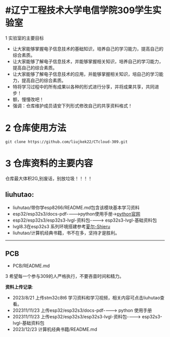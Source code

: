 # #辽宁工程技术大学电信学院309学生实验室
1 实验室的主要目标

- 让大家能够掌握电子信息技术的基础知识，培养自己的学习能力，提高自己的综合素质。
- 让大家能够了解电子信息技术，并能够掌握相关知识，培养自己的学习能力，提高自己的综合素质。
- 让大家能够了解电子信息技术的应用，并能够掌握相关知识，培自己的学习能力，提高自己的综合素质。
- 特将学习过程中的所有成果以各种的形式进行分享，并将成果共享，共同进步！
- 额，慢慢改吧！
- 强调：仓库维护成员请安下列形式修改自己的共享资料格式！

# 2 仓库使用方法

```
git clone https://github.com/liujkek22/CTcloud-309.git
```

# 3 **仓库资料的主要内容**

仓库最大体积2G,别废话，别放垃圾！！！！

## liuhutao:

- liuhutao/带你学esp8266/README.md包含该模块基本学习资料
- esp32/esp32s3/docs-pdf---->python使用手册->[python官网](www.python.org)
- esp32/esp32s3/esp32s3-lvgl-资料包----> esp32s3-lvgl-基础资料包
- lvgl8.3在esp32s3 系列环境搭建参考[夏尔-Shieru](https://www.bilibili.com/list/watchlater?oid=615523646&bvid=BV1ah4y177mR&spm_id_from=333.1007.top_right_bar_window_view_later.content.click)
- liuhutao/计算机经典书籍，书不在多，坚持才是胜利。

---

## PCB

* PCB/README.md

3 希望每一个参与309的人严格执行，不要吝啬时间和精力。

**资料上传记录**:

- 2023/8/21 上传stm32c8t6 学习资料和学习视频，相关内容可点击liuhutao查看。
- 202311/11/23 上传esp32/esp32s3/docs-pdf----> python 使用手册
- 202311/11/23 上传esp32/esp32s3/esp32s3-lvgl-资料包----> esp32s3-lvgl-基础资料包
- 2023/12/23 计算机经典书籍/README.md
